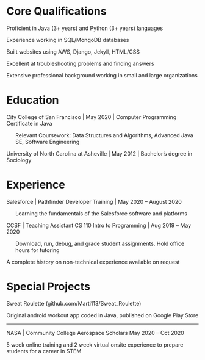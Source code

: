 <body>

<h1>Core Qualifications </h1>

<p>Proficient in Java (3+ years) and Python (3+ years) languages </p>
<p>Experience working in SQL/MongoDB databases </p>
<p>Built websites using AWS, Django, Jekyll, HTML/CSS </p>
<p>Excellent at troubleshooting problems and finding answers</p>
<p>Extensive professional background working in small and large organizations</p>

<h1>Education </h1>

<p>City College of San Francisco | May 2020 | Computer Programming Certificate in Java</p> 
<ul>Relevant Coursework: Data Structures and Algorithms, Advanced Java SE, Software Engineering</ul>

<p>University of North Carolina at Asheville | May 2012 | Bachelor’s degree in Sociology</p>

<h1>Experience</h1>

<p>Salesforce | Pathfinder Developer Training | May 2020 – August 2020</p>
<ul>Learning the fundamentals of the Salesforce software and platforms</ul>

<p>CCSF | Teaching Assistant CS 110 Intro to Programming | Aug 2019 – May 2020</p>
<ul>Download, run, debug, and grade student assignments. Hold office hours for tutoring</ul>

<p>A complete history on non-technical experience available on request</p>

<h1>Special Projects</h1>

<p>Sweat Roulette (github.com/Marti113/Sweat_Roulette) <p>
<p>Original android workout app coded in Java, published on Google Play Store</p>
<hr>
<p>NASA | Community College Aerospace Scholars May 2020 – Oct 2020 </p>
<p>5 week online training and 2 week virtual onsite experience to prepare students for a career in STEM</p>
